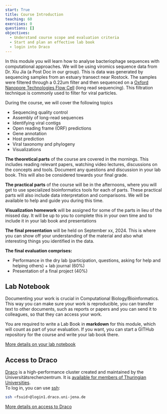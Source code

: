 ```yaml
---
start: True
title: Course Introduction
teaching: 60
exercises: 0
questions: []
objectives:
  - Understand course scope and evaluation criteria
  - Start and plan an effective lab book
  - login into Draco
---
```


In this module you will learn how to analyse bacteriophage sequences with computational approaches. We will be using viromics sequence data from Dr. Xiu Jia (a Post Doc in our group). This is data was generated by sequencing samples from an estuary transect near Rostock. The samples were filtered through a 0.22um filter and then sequenced on a [Oxford Nanopore Technologies Flow Cell](https://nanoporetech.com/platform/technology) (long read sequencing). This filtration technique is commonly used to filter for viral particles. 

During the course, we will cover the following topics
- Sequencing quality control
- Assembly of long-read sequences
- Identifying viral contigs
- Open reading frame (ORF) predictions
- Gene annotation
- Host prediction
- Viral taxonomy and phylogeny
- Visualizations

**The theoretical parts** of the course are covered in the mornings. This includes reading relevant papers, watching video lectures, discussions on the concepts and tools. Document any questions and discussion in your lab book. This will also be considered towards your final grade.

**The practical parts** of the course will be in the afternoons, where you will get to use specialized bioinformatics tools for each of parts. These practical parts will also include data interpretation and comparisons. We will be available to help and guide you during this time.

**Visualization homework** will be assigned for some of the parts in lieu of the missed day. It will be up to you to complete this in your own time and to include it in your lab book and presentations

**The final presentation** will be held on September xx, 2024. This is where you can show off your understanding of the material and also what interesting things you identified in the data. 

**The final evaluation comprises:**

- Performance in the dry lab (participation, questions, asking for help and helping others) + lab journal (60%)
- Presentation of a final project (40%)

## Lab Notebook

Documenting your work is crucial in Computational Biology/Bioinformatics. This way you can make sure your work is reproducible, you can transfer text to other documents, such as reports or papers and you can send it to colleagues, so that they can access your work.   

You are required to write a Lab Book in **markdown** for this module, which will count as part of your evaluation. If you want, you can start a GITHub repository for the course and write your lab book there.  

[More details on your lab notebook]()


## Access to Draco

[Draco](https://wiki.uni-jena.de/pages/viewpage.action?pageId=22453002) is a high-performance cluster created and maintained by the Universitätsrechenzentrum. It is [available for members of Thuringian Universities](http://sternb.gitpages.tpi.uni-jena.de/draco-101-2023-01/#5).  
To log in, you can use [ssh](http://sternb.gitpages.tpi.uni-jena.de/draco-101-2023-01/#15): 

```bash
ssh <fsuid>@login1.draco.uni-jena.de
```

[More details on access to Draco]()
